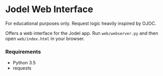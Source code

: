# Jodel Web Interface

For educational purposes only. Request logic heavily inspired by OJOC.

Offers a web interface for the Jodel app. Run `web/webserver.py` and then open `web/index.html` in your browser.

### Requirements

- Python 3.5
- requests


